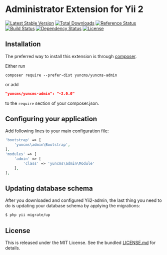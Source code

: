 # Administrator Extension for Yii 2


[![Latest Stable Version](https://poser.pugx.org/yuncms/yuncms-admin/v/stable.png)](https://packagist.org/packages/yuncms/yuncms-admin)
[![Total Downloads](https://poser.pugx.org/yuncms/yuncms-admin/downloads.png)](https://packagist.org/packages/yuncms/yuncms-admin)
[![Reference Status](https://www.versioneye.com/php/yuncms:yuncms-admin/reference_badge.svg)](https://www.versioneye.com/php/yuncms:yuncms-admin/references)
[![Build Status](https://img.shields.io/travis/yuncms/yuncms-admin.svg)](http://travis-ci.org/yuncms/yuncms-admin)
[![Dependency Status](https://www.versioneye.com/php/yuncms:yuncms-admin/dev-master/badge.png)](https://www.versioneye.com/php/yuncms:yuncms-admin/dev-master)
[![License](https://poser.pugx.org/yuncms/yuncms-admin/license.svg)](https://packagist.org/packages/yuncms/yuncms-admin)

## Installation

The preferred way to install this extension is through [composer](http://getcomposer.org/download/).

Either run

```
composer require --prefer-dist yuncms/yuncms-admin
```

or add
```json
"yuncms/yuncms-admin": "~2.0.0"
```

to the `require` section of your composer.json.

## Configuring your application

Add following lines to your main configuration file:

```php
'bootstrap' => [
    'yuncms\admin\Bootstrap',
],
'modules' => [
    'admin' => [
        'class' => 'yuncms\admin\Module'   
    ],
],
```

## Updating database schema

After you downloaded and configured Yii2-admin, the last thing you need to do is updating your database schema by applying the migrations:

```bash
$ php yii migrate/up 
```

## License

This is released under the MIT License. See the bundled [LICENSE.md](LICENSE.md)
for details.